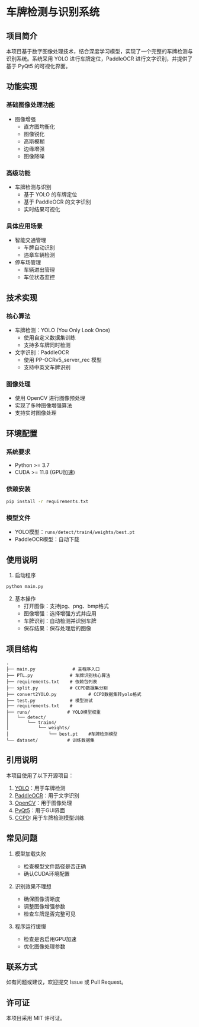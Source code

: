 # 车牌检测与识别系统

## 项目简介

本项目基于数字图像处理技术，结合深度学习模型，实现了一个完整的车牌检测与识别系统。系统采用 YOLO 进行车牌定位，PaddleOCR 进行文字识别，并提供了基于 PyQt5 的可视化界面。

## 功能实现

### 基础图像处理功能
- 图像增强
  - 直方图均衡化
  - 图像锐化
  - 高斯模糊
  - 边缘增强
  - 图像降噪

### 高级功能
- 车牌检测与识别
  - 基于 YOLO 的车牌定位
  - 基于 PaddleOCR 的文字识别
  - 实时结果可视化

### 具体应用场景
- 智能交通管理
  - 车牌自动识别
  - 违章车辆检测
- 停车场管理
  - 车辆进出管理
  - 车位状态监控

## 技术实现

### 核心算法
- 车牌检测：YOLO (You Only Look Once)
  - 使用自定义数据集训练
  - 支持多车牌同时检测
- 文字识别：PaddleOCR
  - 使用 PP-OCRv5_server_rec 模型
  - 支持中英文车牌识别

### 图像处理
- 使用 OpenCV 进行图像预处理
- 实现了多种图像增强算法
- 支持实时图像处理

## 环境配置

### 系统要求
- Python >= 3.7
- CUDA >= 11.8 (GPU加速)

### 依赖安装
```bash
pip install -r requirements.txt
```

### 模型文件
- YOLO模型：`runs/detect/train4/weights/best.pt`
- PaddleOCR模型：自动下载

## 使用说明

1. 启动程序
```bash
python main.py
```

2. 基本操作
   - 打开图像：支持jpg、png、bmp格式
   - 图像增强：选择增强方式并应用
   - 车牌识别：自动检测并识别车牌
   - 保存结果：保存处理后的图像

## 项目结构
```
.
├── main.py              # 主程序入口
├── PTL.py              # 车牌识别核心算法
├── requirements.txt    # 依赖包列表
├── split.py            # CCPD数据集分割
├── convert2YOLO.py            # CCPD数据集转yolo格式
├── test.py             # 模型测试
├── requirements.txt    # 
├── runs/              # YOLO模型权重
│   └── detect/
│       └── train4/
│           └── weights/
│               └── best.pt    #车牌检测模型
└── dataset/           # 训练数据集
```

## 引用说明

本项目使用了以下开源项目：
1. [YOLO](https://github.com/ultralytics/ultralytics)：用于车牌检测
2. [PaddleOCR](https://github.com/PaddlePaddle/PaddleOCR)：用于文字识别
3. [OpenCV](https://opencv.org/)：用于图像处理
4. [PyQt5](https://www.riverbankcomputing.com/software/pyqt/)：用于GUI界面
5. [CCPD](https://github.com/detectRecog/CCPD): 用于车牌检测模型训练

## 常见问题

1. 模型加载失败
   - 检查模型文件路径是否正确
   - 确认CUDA环境配置

2. 识别效果不理想
   - 确保图像清晰度
   - 调整图像增强参数
   - 检查车牌是否完整可见

3. 程序运行缓慢
   - 检查是否启用GPU加速
   - 优化图像处理参数

## 联系方式

如有问题或建议，欢迎提交 Issue 或 Pull Request。

## 许可证

本项目采用 MIT 许可证。 
